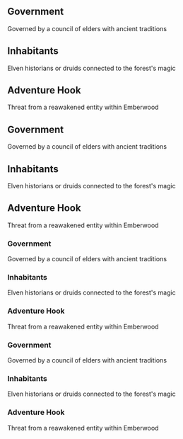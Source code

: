 ## Government
Governed by a council of elders with ancient traditions

## Inhabitants
Elven historians or druids connected to the forest's magic

## Adventure Hook
Threat from a reawakened entity within Emberwood

## Government
Governed by a council of elders with ancient traditions

## Inhabitants
Elven historians or druids connected to the forest's magic

## Adventure Hook
Threat from a reawakened entity within Emberwood

### Government
Governed by a council of elders with ancient traditions

### Inhabitants
Elven historians or druids connected to the forest's magic

### Adventure Hook
Threat from a reawakened entity within Emberwood

### Government
Governed by a council of elders with ancient traditions

### Inhabitants
Elven historians or druids connected to the forest's magic

### Adventure Hook
Threat from a reawakened entity within Emberwood

